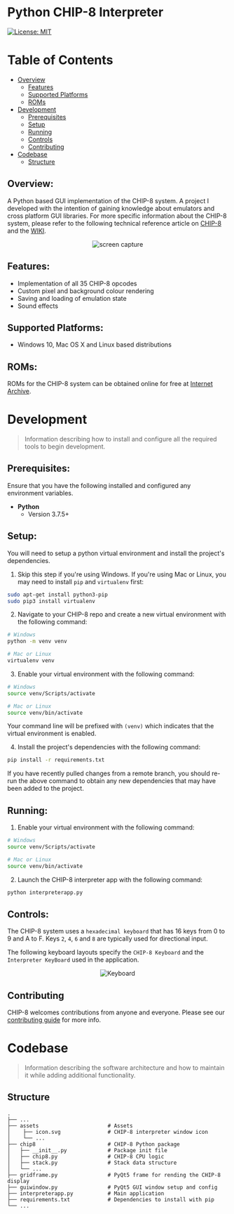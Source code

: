 # Python CHIP-8 Interpreter

[![License: MIT](https://img.shields.io/badge/License-MIT-yellow.svg)](/LICENSE.md)

# Table of Contents

- [Overview](#overview)
  - [Features](#features)
  - [Supported Platforms](#supported-platforms)
  - [ROMs](#roms)
- [Development](#development)
  - [Prerequisites](#prerequisites)
  - [Setup](#setup)
  - [Running](#running)
  - [Controls](#controls)
  - [Contributing](#contributing)
- [Codebase](#codebase)
  - [Structure](#structure)

## Overview:

A Python based GUI implementation of the CHIP-8 system. A project I developed with the intention of gaining knowledge about emulators and cross platform GUI libraries.
For more specific information about the CHIP-8 system, please refer to the following technical reference article on [CHIP-8](http://devernay.free.fr/hacks/chip8/C8TECH10.HTM) and the [WIKI](https://en.wikipedia.org/wiki/CHIP-8).

<p align="center">
	<img src="https://user-images.githubusercontent.com/12175684/72684765-58b37600-3ab1-11ea-9b5c-9a9ea3b9d52c.gif" alt="screen capture"/>
</p>

## Features:

- Implementation of all 35 CHIP-8 opcodes
- Custom pixel and background colour rendering
- Saving and loading of emulation state
- Sound effects

## Supported Platforms:

- Windows 10, Mac OS X and Linux based distributions

## ROMs:

ROMs for the CHIP-8 system can be obtained online for free at [Internet Archive](https://archive.org/details/Chip-8RomsThatAreInThePublicDomain).

# Development

> Information describing how to install and configure all the required tools to begin development.

## Prerequisites:

Ensure that you have the following installed and configured any environment variables.

- **Python**
  - Version 3.7.5+

## Setup:

You will need to setup a python virtual environment and install the project's dependencies.

1. Skip this step if you're using Windows. If you're using Mac or Linux, you may need to install `pip` and `virtualenv` first:

```bash
sudo apt-get install python3-pip
sudo pip3 install virtualenv
```

2. Navigate to your CHIP-8 repo and create a new virtual environment with the following command:

```bash
# Windows
python -m venv venv

# Mac or Linux
virtualenv venv
```

3. Enable your virtual environment with the following command:

```bash
# Windows
source venv/Scripts/activate

# Mac or Linux
source venv/bin/activate
```

Your command line will be prefixed with `(venv)` which indicates that the virtual environment is enabled.

4. Install the project's dependencies with the following command:

```bash
pip install -r requirements.txt
```

If you have recently pulled changes from a remote branch, you should re-run the above command to obtain any new dependencies that may have been added to the project.

## Running:

1. Enable your virtual environment with the following command:

```bash
# Windows
source venv/Scripts/activate

# Mac or Linux
source venv/bin/activate
```

2. Launch the CHIP-8 interpreter app with the following command:

```bash
python interpreterapp.py
```

## Controls:

The CHIP-8 system uses a `hexadecimal keyboard` that has 16 keys from 0 to 9 and A to F. Keys `2`, `4`, `6` and `8` are typically used for directional input.

The following keyboard layouts specify the `CHIP-8 Keyboard` and the `Interpreter KeyBoard` used in the application.

<p align='center'>
	<img src='https://user-images.githubusercontent.com/12175684/40276007-26e1efd6-5bcd-11e8-8e4b-b615659797ee.png' alt='Keyboard'/>
</p>

## Contributing

CHIP-8 welcomes contributions from anyone and everyone. Please see our [contributing guide](/CONTRIBUTING.md) for more info.

# Codebase

> Information describing the software architecture and how to maintain it while adding additional functionality.

## Structure

    .
    ├── ...
    ├── assets                      # Assets
    │    ├── icon.svg               # CHIP-8 interpreter window icon
    │    └── ...
    ├── chip8                       # CHIP-8 Python package
    │   ├── __init__.py             # Package init file
    │   ├── chip8.py                # CHIP-8 CPU logic
    │   ├── stack.py                # Stack data structure
    │   └── ...
    ├── gridframe.py                # PyQt5 frame for rending the CHIP-8 display
    ├── guiwindow.py                # PyQt5 GUI window setup and config
    ├── interpreterapp.py           # Main application
    ├── requirements.txt            # Dependencies to install with pip
    └── ...

